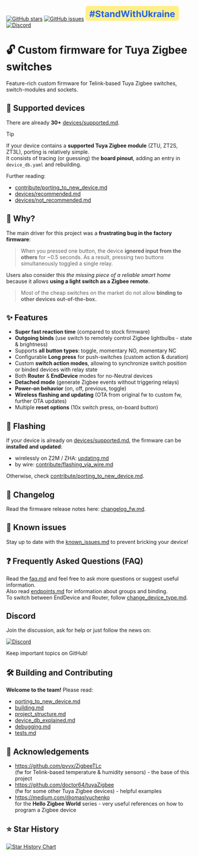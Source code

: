 [![GitHub stars](https://img.shields.io/github/stars/romasku/tuya-zigbee-switch.svg?style=flat&label=Stars&color=yellow)](https://github.com/romasku/tuya-zigbee-switch/stargazers)
[![GitHub issues](https://img.shields.io/github/issues/romasku/tuya-zigbee-switch.svg?label=Issues)](https://github.com/romasku/tuya-zigbee-switch/issues)
[![StandWithUkraine](https://raw.githubusercontent.com/vshymanskyy/StandWithUkraine/main/badges/StandWithUkraine.svg)](https://github.com/vshymanskyy/StandWithUkraine/blob/main/docs/README.md)
[![Discord](https://img.shields.io/discord/1405486711412359278.svg?logo=discord&logoColor=white&label=Chat&color=blue)](https://discord.gg/4HAg2Fr565)


# 🔓 Custom firmware for Tuya Zigbee switches

Feature-rich custom firmware for Telink-based Tuya Zigbee switches, switch-modules and sockets.  

## 🔌 Supported devices

There are already **30+** [devices/supported.md](/docs/devices/supported.md).  
  
> [!TIP]   
> If your device contains a **supported Tuya Zigbee module** (ZTU, ZT2S, ZT3L), porting is relatively simple.  
> It consists of tracing (or guessing) the **board pinout**, adding an entry in `device_db.yaml` and rebuilding. 
 
Further reading:  
- [contribute/porting_to_new_device.md](/docs/contribute/porting_to_new_device.md)
- [devices/recommended.md](/docs/devices/recommended.md)
- [devices/not_recommended.md](/docs/devices/not_recommended.md)

## 🤔 Why?

The main driver for this project was a **frustrating bug in the factory firmware**:  
> When you pressed one button, the device **ignored input from the others** for ~0.5 seconds. As a result, pressing two buttons simultaneously toggled a single relay.

Users also consider this *the missing piece of a reliable smart home* because it allows **using a light switch as a Zigbee remote**.  
> Most of the cheap switches on the market do not allow **binding to other devices out-of-the-box.** 

## ✨ Features

- **Super fast reaction time** (compared to stock firmware)
- **Outgoing binds** (use switch to remotely control Zigbee lightbulbs - state & brightness)
- Supports **all button types**: toggle, momentary NO, momentary NC
- Configurable **Long press** for push-switches (custom action & duration)
- Custom **switch action modes**, allowing to synchronize switch position or binded devices with relay state
- Both **Router** & **EndDevice** modes for no-Neutral devices
- **Detached mode** (generate Zigbee events without triggering relays)
- **Power-on behavior** (on, off, previous, toggle)
- **Wireless flashing and updating** (OTA from original fw to custom fw, further OTA updates)
- Multiple **reset options** (10x switch press, on-board button)

## 📲 Flashing

If your device is already on [devices/supported.md](/docs/devices/supported.md), the firmware can be **installed and updated**:
- wirelessly on Z2M / ZHA: [updating.md](/docs/updating.md)
- by wire: [contribute/flashing_via_wire.md](/docs/contribute/flashing_via_wire.md)

Otherwise, check [contribute/porting_to_new_device.md](/docs/contribute/porting_to_new_device.md).

## 📝 Changelog

Read the firmware release notes here: [changelog_fw.md](/docs/changelog_fw.md).  

## 🚨 ️Known issues

Stay up to date with the [known_issues.md](/docs/known_issues.md) to prevent bricking your device!

## ❓ Frequently Asked Questions (FAQ)

Read the [faq.md](/docs/faq.md) and feel free to ask more questions or suggest useful information.  
Also read [endpoints.md](/docs/usage/endpoints.md) for information about groups and binding.  
To switch between EndDevice and Router, follow [change_device_type.md](/docs/usage/change_device_type.md).  

## Discord

Join the discussion, ask for help or just follow the news on:  

[![Discord](https://discord.com/api/guilds/1405486711412359278/widget.png?style=banner3)](https://discord.gg/4HAg2Fr565)  

Keep important topics on GitHub!

## 🛠️ Building and Contributing

**Welcome to the team!** Please read:  
- [porting_to_new_device.md](/docs/contribute/porting_to_new_device.md)
- [building.md](/docs/contribute/building.md)
- [project_structure.md](/docs/contribute/project_structure.md)
- [device_db_explained.md](docs/contribute/device_db_explained.md)
- [debugging.md](/docs/contribute/debugging.md)
- [tests.md](/docs/contribute/tests.md)

## 🙏 Acknowledgements

- https://github.com/pvvx/ZigbeeTLc  
(fw for Telink-based temperature & humidity sensors) - the base of this project
- https://github.com/doctor64/tuyaZigbee  
(fw for some other Tuya Zigbee devices) - helpful examples
- https://medium.com/@omaslyuchenko  
for the **Hello Zigbee World** series - very useful references on how to program a Zigbee device

## ⭐ Star History

<a href="https://www.star-history.com/#romasku/tuya-zigbee-switch&Date">
 <picture>
   <source media="(prefers-color-scheme: dark)" srcset="https://api.star-history.com/svg?repos=romasku/tuya-zigbee-switch&type=Date&theme=dark" />
   <source media="(prefers-color-scheme: light)" srcset="https://api.star-history.com/svg?repos=romasku/tuya-zigbee-switch&type=Date" />
   <img alt="Star History Chart" src="https://api.star-history.com/svg?repos=romasku/tuya-zigbee-switch&type=Date" />
 </picture>
</a>
